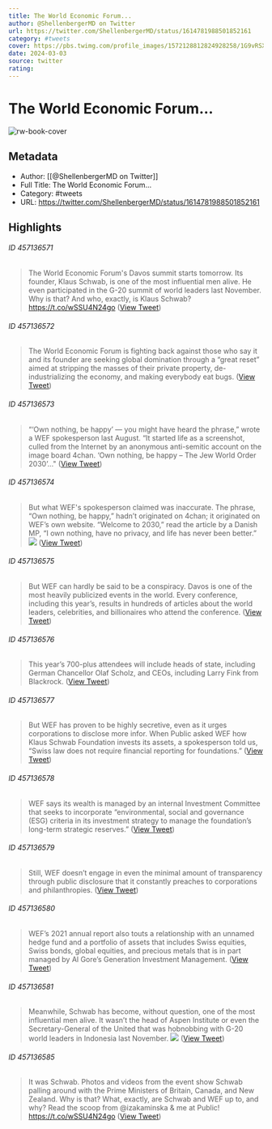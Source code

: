 ```yaml
---
title: The World Economic Forum...
author: @ShellenbergerMD on Twitter
url: https://twitter.com/ShellenbergerMD/status/1614781988501852161
category: #tweets
cover: https://pbs.twimg.com/profile_images/1572128812824928258/1G9vRSXa.jpg
date: 2024-03-03
source: twitter
rating:
---
```

# The World Economic Forum...

![rw-book-cover](https://pbs.twimg.com/profile_images/1572128812824928258/1G9vRSXa.jpg)

## Metadata
- Author: [[@ShellenbergerMD on Twitter]]
- Full Title: The World Economic Forum...
- Category: #tweets
- URL: https://twitter.com/ShellenbergerMD/status/1614781988501852161

## Highlights
###### ID 457136571
> The World Economic Forum's Davos summit starts tomorrow. Its founder, Klaus Schwab, is one of the most influential men alive. He even participated in the G-20 summit of world leaders last November. 
> Why is that? And who, exactly, is Klaus Schwab?
> https://t.co/wSSU4N24go ([View Tweet](https://twitter.com/ShellenbergerMD/status/1614781988501852161))
    
###### ID 457136572
> The World Economic Forum is fighting back against those who say it and its founder are seeking global domination through a “great reset” aimed at stripping the masses of their private property, de-industrializing the economy, and making everybody eat bugs. ([View Tweet](https://twitter.com/ShellenbergerMD/status/1614782201807405058))
    
###### ID 457136573
> “‘Own nothing, be happy’ — you might have heard the phrase,” wrote a WEF spokesperson last August. “It started life as a screenshot, culled from the Internet by an anonymous anti-semitic account on the image board 4chan. ‘Own nothing, be happy – The Jew World Order 2030’..." ([View Tweet](https://twitter.com/ShellenbergerMD/status/1614782344938016768))
    
###### ID 457136574
> But what WEF's spokesperson claimed was inaccurate. 
> The phrase, “Own nothing, be happy,” hadn’t originated on 4chan; it originated on WEF’s own website. 
> “Welcome to 2030,” read the article by a Danish MP, “I own nothing, have no privacy, and life has never been better.” 
> ![](https://pbs.twimg.com/media/FmjcSDlaMAE0bpP.jpg) ([View Tweet](https://twitter.com/ShellenbergerMD/status/1614782758328598528))
    
###### ID 457136575
> But WEF can hardly be said to be a conspiracy. Davos is one of the most heavily publicized events in the world. Every conference, including this year’s, results in hundreds of articles about the world leaders, celebrities, and billionaires who attend the conference. ([View Tweet](https://twitter.com/ShellenbergerMD/status/1614782833935126529))
    
###### ID 457136576
> This year’s 700-plus attendees will include heads of state, including German Chancellor Olaf Scholz, and CEOs, including Larry Fink from Blackrock. ([View Tweet](https://twitter.com/ShellenbergerMD/status/1614782884552019968))
    
###### ID 457136577
> But WEF has proven to be highly secretive, even as it urges corporations to disclose more infor. When Public asked WEF how Klaus Schwab Foundation invests its assets, a spokesperson told us, “Swiss law does not require financial reporting for foundations.” ([View Tweet](https://twitter.com/ShellenbergerMD/status/1614783021823188992))
    
###### ID 457136578
> WEF says its wealth is managed by an internal Investment Committee that seeks to incorporate “environmental, social and governance (ESG) criteria in its investment strategy to manage the foundation’s long-term strategic reserves.” ([View Tweet](https://twitter.com/ShellenbergerMD/status/1614783068786806788))
    
###### ID 457136579
> Still, WEF doesn’t engage in even the minimal amount of transparency through public disclosure that it constantly preaches to corporations and philanthropies. ([View Tweet](https://twitter.com/ShellenbergerMD/status/1614783166564425731))
    
###### ID 457136580
> WEF’s 2021 annual report also touts a relationship with an unnamed hedge fund and a portfolio of assets that includes Swiss equities, Swiss bonds, global equities, and precious metals that is in part managed by Al Gore’s Generation Investment Management. ([View Tweet](https://twitter.com/ShellenbergerMD/status/1614783210424274945))
    
###### ID 457136581
> Meanwhile, Schwab has become, without question, one of the most influential men alive. 
> It wasn’t the head of Aspen Institute or even the Secretary-General of the United that was hobnobbing with G-20 world leaders in Indonesia last November. 
> ![](https://pbs.twimg.com/media/Fmjc7WDaUAIIfso.jpg) ([View Tweet](https://twitter.com/ShellenbergerMD/status/1614783415072739328))
    
###### ID 457136585
> It was Schwab. Photos and videos from the event show Schwab palling around with the Prime Ministers of Britain, Canada, and New Zealand.
> Why is that? What, exactly, are Schwab and WEF up to, and why?
> Read the scoop from @izakaminska & me at Public!
> https://t.co/wSSU4N24go ([View Tweet](https://twitter.com/ShellenbergerMD/status/1614783896574660610))
    
